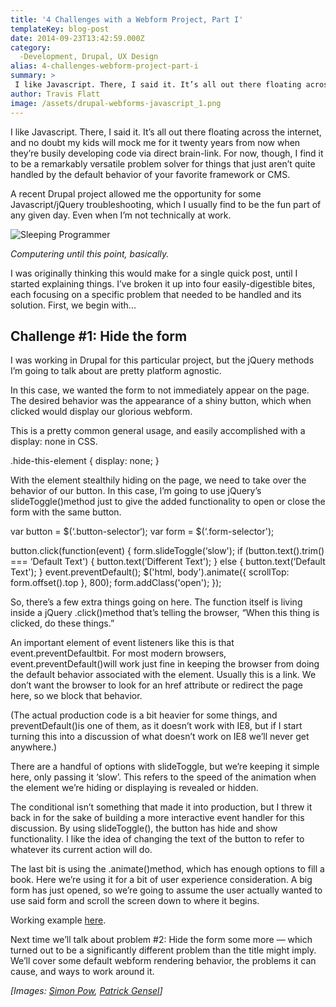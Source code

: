 ```yaml
---
title: '4 Challenges with a Webform Project, Part I'
templateKey: blog-post
date: 2014-09-23T13:42:59.000Z
category: 
  -Development, Drupal, UX Design
alias: 4-challenges-webform-project-part-i
summary: > 
 I like Javascript. There, I said it. It’s all out there floating across the internet, and no doubt my kids will mock me for it twenty years from now when they’re busily developing code via direct brain-link. For now, though, I find it to be a remarkably versatile problem solver for things that just aren’t quite handled by the default behavior of your favorite framework or CMS.
author: Travis Flatt
image: /assets/drupal-webforms-javascript_1.png
---
```


I like Javascript. There, I said it. It’s all out there floating across the internet, and no doubt my kids will mock me for it twenty years from now when they’re busily developing code via direct brain-link. For now, though, I find it to be a remarkably versatile problem solver for things that just aren’t quite handled by the default behavior of your favorite framework or CMS.

A recent Drupal project allowed me the opportunity for some Javascript/jQuery troubleshooting, which I usually find to be the fun part of any given day. Even when I’m not technically at work.

![Sleeping Programmer](/sites/default/files/programmer_250.jpg)

_Computering until this point, basically._

I was originally thinking this would make for a single quick post, until I started explaining things. I’ve broken it up into four easily-digestible bites, each focusing on a specific problem that needed to be handled and its solution. First, we begin with...

Challenge #1: Hide the form
---------------------------

I was working in Drupal for this particular project, but the jQuery methods I’m going to talk about are pretty platform agnostic.

In this case, we wanted the form to not immediately appear on the page. The desired behavior was the appearance of a shiny button, which when clicked would display our glorious webform.

This is a pretty common general usage, and easily accomplished with a display: none in CSS.

.hide-this-element { 
  display: none; 
}

With the element stealthily hiding on the page, we need to take over the behavior of our button. In this case, I’m going to use jQuery’s slideToggle()method just to give the added functionality to open or close the form with the same button.

var button = $(‘.button-selector‘);
var form = $(‘.form-selector');

button.click(function(event) {
 form.slideToggle(‘slow');
 if (button.text().trim() === ‘Default Text') {
			button.text(‘Different Text');
		} else {
			button.text(‘Default Text');
		}
 event.preventDefault();
 $('html, body').animate({
	 scrollTop: form.offset().top
	 }, 800);
	 form.addClass('open');
});	

So, there’s a few extra things going on here. The function itself is living inside a jQuery .click()method that’s telling the browser, “When this thing is clicked, do these things.”

An important element of event listeners like this is that event.preventDefaultbit. For most modern browsers, event.preventDefault()will work just fine in keeping the browser from doing the default behavior associated with the element. Usually this is a link. We don’t want the browser to look for an href attribute or redirect the page here, so we block that behavior.

(The actual production code is a bit heavier for some things, and preventDefault()is one of them, as it doesn’t work with IE8, but if I start turning this into a discussion of what doesn’t work on IE8 we’ll never get anywhere.)

There are a handful of options with slideToggle, but we’re keeping it simple here, only passing it ‘slow’. This refers to the speed of the animation when the element we’re hiding or displaying is revealed or hidden.

The conditional isn’t something that made it into production, but I threw it back in for the sake of building a more interactive event handler for this discussion. By using slideToggle(), the button has hide and show functionality. I like the idea of changing the text of the button to refer to whatever its current action will do.

The last bit is using the .animate()method, which has enough options to fill a book. Here we’re using it for a bit of user experience consideration. A big form has just opened, so we’re going to assume the user actually wanted to use said form and scroll the screen down to where it begins.

Working example [here](http://jsfiddle.net/travtex/u3f50mox/).

Next time we’ll talk about problem #2: Hide the form some more — which turned out to be a significantly different problem than the title might imply. We’ll cover some default webform rendering behavior, the problems it can cause, and ways to work around it.

_\[Images: [Simon Pow](https://www.flickr.com/photos/simonpowca/), [Patrick Gensel](https://www.flickr.com/photos/patrickgensel/6716877299/)\]_